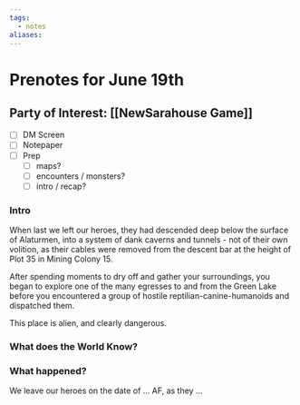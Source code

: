 ```yaml
---
tags:
  - notes
aliases:
---
```


# Prenotes for June 19th
## Party of Interest: [[NewSarahouse Game]]
- [ ] DM Screen
- [ ] Notepaper
- [ ] Prep
	- [ ] maps?
	- [ ] encounters / monsters?
	- [ ] intro / recap?

### Intro

When last we left our heroes, they had descended deep below the surface of Alaturmen, into a system of dank caverns and tunnels - not of their own volition, as their cables were removed from the descent bar at the height of Plot 35 in Mining Colony 15.

After spending moments to dry off and gather your surroundings, you began to explore one of the many egresses to and from the Green Lake before you encountered a group of hostile reptilian-canine-humanoids and dispatched them.

This place is alien, and clearly dangerous. 

### What does the World Know?


### What happened?


We leave our heroes on the date of ... AF, as they ...